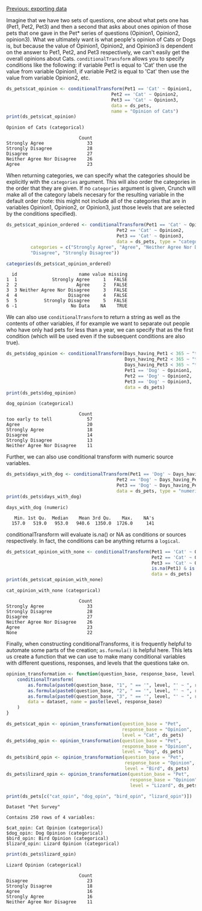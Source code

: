 <!--
    %\VignetteEngine{knitr::knitr}
    %\VignetteIndexEntry{Datasets: creating, loading, and manipulating}
-->
    
[Previous: exporting data](export.md)


Imagine that we have two sets of questions, one about what pets one has 
(Pet1, Pet2, Pet3) and then a second that asks about ones opinion of those
 pets that one gave in the Pet* series of questions (Opinion1, Opinion2, 
opinion3). What we ultimately want is what people's opinion of Cats or 
Dogs is, but because the value of Opinion1, Opinion2, and Opinion3 is 
dependent on the answer to Pet1, Pet2, and Pet3 respectively, we can't 
easily get the overall opinions about Cats. `conditionalTransform` allows 
you to specify conditions like the following: if variable Pet1 is equal to
'Cat' then use the value from variable Opinion1, if variable Pet2 is 
equal to 'Cat' then use the value from variable Opinion2, etc.

```r
ds_pets$cat_opinion <- conditionalTransform(Pet1 == 'Cat' ~ Opinion1,
                                       Pet2 == 'Cat' ~ Opinion2,
                                       Pet3 == 'Cat' ~ Opinion3, 
                                       data = ds_pets,
                                       name = "Opinion of Cats")
print(ds_pets$cat_opinion)
```

```
Opinion of Cats (categorical)

                           Count
Strongly Agree                33
Strongly Disagree             28
Disagree                      27
Neither Agree Nor Disagree    26
Agree                         23
```

When returning categories, we can specify what the categories should be 
explicitly with the `categories` argument. This will also order the 
categories in the order that they are given. If no `categories` argument is
given, Crunch will make all of the category labels necesary for the 
resulting variable in the default order (note: this might not include all 
of the categories that are in variables Opinion1, Opinion2, or Opinion3, 
just those levels that are selected by the conditions specified).


```r
ds_pets$cat_opinion_ordered <- conditionalTransform(Pet1 == 'Cat' ~ Opinion1,
                                         Pet2 == 'Cat' ~ Opinion2,
                                         Pet3 == 'Cat' ~ Opinion3,
                                         data = ds_pets, type = "categorical",
         categories = c("Strongly Agree", "Agree", "Neither Agree Nor Disagree",
         "Disagree", "Strongly Disagree"))

categories(ds_pets$cat_opinion_ordered)
```

```
  id                       name value missing
1  1             Strongly Agree     1   FALSE
2  2                      Agree     2   FALSE
3  3 Neither Agree Nor Disagree     3   FALSE
4  4                   Disagree     4   FALSE
5  5          Strongly Disagree     5   FALSE
6 -1                    No Data    NA    TRUE
```

We can also use `conditionalTransform` to return a string as well as the
contents of other variables, if for example we want to separate out people
who have only had pets for less than a year, we can specify that as the
first condition (which will be used even if the subsequent conditions are
also true).


```r
ds_pets$dog_opinion <- conditionalTransform(Days_having_Pet1 < 365 ~ "too early to tell",
                                            Days_having_Pet2 < 365 ~ "too early to tell",
                                            Days_having_Pet3 < 365 ~ "too early to tell",
                                            Pet1 == 'Dog' ~ Opinion1,
                                            Pet2 == 'Dog' ~ Opinion2,
                                            Pet3 == 'Dog' ~ Opinion3,
                                            data = ds_pets)
print(ds_pets$dog_opinion)
```

```
dog_opinion (categorical)

                           Count
too early to tell             57
Agree                         20
Strongly Agree                18
Disagree                      14
Strongly Disagree             13
Neither Agree Nor Disagree    11
```
Further, we can also use conditional transform with numeric source variables.


```r
ds_pets$days_with_dog <- conditionalTransform(Pet1 == 'Dog' ~ Days_having_Pet1,
                                         Pet2 == 'Dog' ~ Days_having_Pet2,
                                         Pet3 == 'Dog' ~ Days_having_Pet3,
                                         data = ds_pets, type = "numeric")
print(ds_pets$days_with_dog)
```
```
days_with_dog (numeric)

   Min. 1st Qu.  Median    Mean 3rd Qu.    Max.    NA's 
  157.0   519.0   953.0   940.6  1350.0  1726.0     141 
```

conditionalTransform will evaluate is.na() or NA as conditions or sources 
respectively. In fact, the conditions can be anything returns a `logical`.


```r
ds_pets$cat_opinion_with_none <- conditionalTransform(Pet1 == 'Cat' ~ Opinion1,
                                                      Pet2 == 'Cat' ~ Opinion2,
                                                      Pet3 == 'Cat' ~ Opinion3,
                                                      is.na(Pet1) & is.na(Pet2) & is.na(Pet3) ~ "None",
                                                      data = ds_pets)
print(ds_pets$cat_opinion_with_none)
```

```
cat_opinion_with_none (categorical)

                           Count
Strongly Agree                33
Strongly Disagree             28
Disagree                      27
Neither Agree Nor Disagree    26
Agree                         23
None                          22
```

Finally, when constructing conditionalTransforms, it is frequently helpful 
to automate some parts of the creation; `as.formula()` is helpful here. 
This lets us create a function that we can use to make many conditional 
variables with different questions, responses, and levels that the 
questions take on. 


```r
opinion_transformation <- function(question_base, response_base, level, dataset) {
    conditionalTransform(
        as.formula(paste0(question_base, "1", " == '", level, "' ~ ", response_base, "1")),
        as.formula(paste0(question_base, "2", " == '", level, "' ~ ", response_base, "2")),
        as.formula(paste0(question_base, "3", " == '", level, "' ~ ", response_base, "3")),
        data = dataset, name = paste(level, response_base)
    )
}

ds_pets$cat_opin <- opinion_transformation(question_base = "Pet",
                                           response_base = "Opinion",
                                           level = "Cat", ds_pets)
ds_pets$dog_opin <- opinion_transformation(question_base = "Pet",
                                           response_base = "Opinion",
                                           level = "Dog", ds_pets)
ds_pets$bird_opin <- opinion_transformation(question_base = "Pet",
                                            response_base = "Opinion",
                                            level = "Bird", ds_pets)
ds_pets$lizard_opin <- opinion_transformation(question_base = "Pet",
                                              response_base = "Opinion",
                                              level = "Lizard", ds_pets)

print(ds_pets[c("cat_opin", "dog_opin", "bird_opin", "lizard_opin")])
```

```
Dataset "Pet Survey"

Contains 250 rows of 4 variables:

$cat_opin: Cat Opinion (categorical)
$dog_opin: Dog Opinion (categorical)
$bird_opin: Bird Opinion (categorical)
$lizard_opin: Lizard Opinion (categorical)
```


```r
print(ds_pets$lizard_opin)
```
```
Lizard Opinion (categorical)

                           Count
Disagree                      23
Strongly Disagree             18
Agree                         16
Strongly Agree                16
Neither Agree Nor Disagree    11
```
